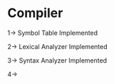 # Compiler

1-> Symbol Table Implemented

2-> Lexical Analyzer Implemented

3-> Syntax Analyzer Implemented

4->
